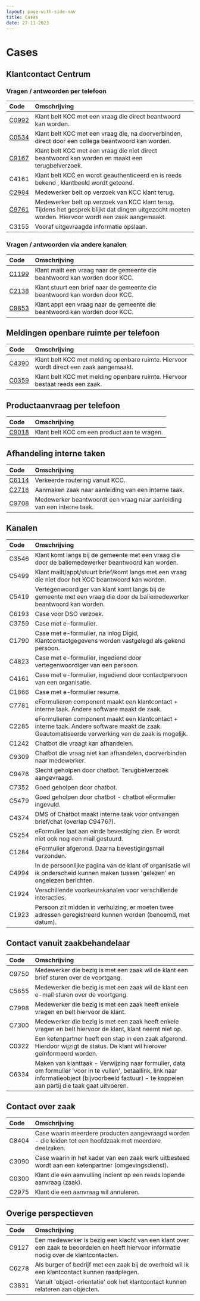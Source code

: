 ```yaml
---
layout: page-with-side-nav
title: Cases
date: 27-11-2023
---
```


# Cases

## Klantcontact Centrum

### Vragen / antwoorden per telefoon

| Code | Omschrijving | 
| :--- | :--- | 
| [C0992](./artefacten/0992.md) | Klant belt KCC met een vraag die direct beantwoord kan worden. |
| [C0534](./artefacten/0534.md) | Klant belt KCC met een vraag die, na doorverbinden, direct door een collega beantwoord kan worden. |
| [C9167](./artefacten/9167.md) | Klant belt KCC met een vraag die niet direct beantwoord kan worden en maakt een terugbelverzoek. |
| C4161 | Klant belt KCC en wordt geauthenticeerd en is reeds bekend , klantbeeld wordt getoond. |
| [C2984](./artefacten/2984.md) | Medewerker belt op verzoek van KCC klant terug. |
| [C9761](./artefacten/9761.md) | Medewerker belt op verzoek van KCC klant terug. Tijdens het gesprek blijkt dat dingen uitgezocht moeten worden. Hiervoor wordt een zaak aangemaakt. |
| C3155 | Vooraf uitgevraagde informatie opslaan. |

### Vragen / antwoorden via andere kanalen

| Code | Omschrijving | 
| :--- | :--- | 
| [C1199](./artefacten/1199.md) | Klant mailt een vraag naar de gemeente die beantwoord kan worden door KCC. |
| [C2138](./artefacten/2138.md) | Klant stuurt een brief naar de gemeente die beantwoord kan worden door KCC. |
| [C9853](./artefacten/9853.md) | Klant appt een vraag naar de gemeente die beantwoord kan worden door KCC. |

## Meldingen openbare ruimte per telefoon

| Code | Omschrijving | 
| :--- | :--- | 
| [C4390](./artefacten/4390.md) | Klant belt KCC met melding openbare ruimte. Hiervoor wordt direct een zaak aangemaakt. |
| [C0359](./artefacten/0359.md) | Klant belt KCC met melding openbare ruimte. Hiervoor bestaat reeds een zaak. |

## Productaanvraag per telefoon

| Code | Omschrijving | 
| :--- | :--- | 
| [C9018](./artefacten/9018.md) | Klant belt KCC om een product aan te vragen. |

## Afhandeling interne taken

| Code | Omschrijving | 
| :--- | :--- | 
| [C6114](./artefacten/6114.md) | Verkeerde routering vanuit KCC. |
| [C2716](./artefacten/2716.md) | Aanmaken zaak naar aanleiding van een interne taak. | 
| [C9708](./artefacten/9708.md) | Medewerker beantwoordt een vraag naar aanleiding van een interne taak. |

## Kanalen

| Code | Omschrijving | 
| :--- | :--- | 
| C3546 | Klant komt langs bij de gemeente met een vraag die door de baliemedewerker beantwoord kan worden. |
| C5499 | Klant mailt/appt/stuurt brief/komt langs met een vraag die niet door het KCC beantwoord kan worden. |
| C5419 | Vertegenwoordiger van klant komt langs bij de gemeente met een vraag die door de baliemedewerker beantwoord kan worden. |
| C6193 | Case voor DSO verzoek. |
| C3759 | Case met e-formulier. |
| C1790 | Case met e-formulier, na inlog Digid, Klantcontactgegevens worden vastgelegd als gekend persoon. |
| C4823 | Case met e-formulier, ingediend door vertegenwoordiger van een persoon. |
| C4161 | Case met e-formulier, ingediend door contactpersoon van een organisatie. |
| C1866 | Case met e-formulier resume. |
| C7781 | eFormulieren component maakt een klantcontact + interne taak. Andere software maakt de zaak. |
| C2285 |	eFormulieren component maakt een klantcontact + interne taak. Andere software maakt de zaak. Geautomatiseerde verwerking van de zaak is mogelijk. |
| C1242 |	Chatbot die vraagt kan afhandelen. |
| C9309 |	Chatbot die vraag niet kan afhandelen, doorverbinden naar medewerker. |
| C9476 |	Slecht geholpen door chatbot. Terugbelverzoek aangevraagd. |
| C7352 |	Goed geholpen door chatbot. |
| C5479 |	Goed geholpen door chatbot - chatbot eFormulier ingevuld. |
| C4374 |	DMS of Chatbot maakt interne taak voor ontvangen brief/chat (overlap C9476?). |
| C5254 |	eFormulier laat aan einde bevestiging zien. Er wordt niet ook nog een mail gestuurd. |
| C1284 |	eFormulier afgerond. Daarna bevestigingsmail verzonden. |
| C4994 |	In de persoonlijke pagina van de klant of organisatie wil ik onderscheid kunnen maken tussen 'gelezen' en ongelezen berichten. |
| C1924 |	Verschillende voorkeurskanalen voor verschillende interacties. |
| C1923 |	Persoon zit midden in verhuizing, er moeten twee adressen geregistreerd kunnen worden (benoemd, met datum). |

## Contact vanuit zaakbehandelaar	

| Code | Omschrijving | 
| :--- | :--- | 
| C9750	| Medewerker die bezig is met een zaak wil de klant een brief sturen over de voortgang. |
| C5655	| Medewerker die bezig is met een zaak wil de klant een e-mail sturen over de voortgang. |
| C7998	| Medewerker die bezig is met een zaak heeft enkele vragen en belt hiervoor de klant. |
| C7300	| Medewerker die bezig is met een zaak heeft enkele vragen en belt hiervoor de klant, klant neemt niet op. |
| C0322	| Een ketenpartner heeft een stap in een zaak afgerond. Hierdoor wijzigt de status. De klant wil hierover geïnformeerd worden. |
| C6334	| Maken van klanttaak - Verwijzing naar formulier, data om formulier 'voor in te vullen', betaallink, link naar informatieobject (bijvoorbeeld factuur) - te koppelen aan partij die taak gaat uitvoeren. |

## Contact over zaak

| Code | Omschrijving | 
| :--- | :--- | 
| C8404	| Case waarin meerdere producten aangevraagd worden - die leiden tot een hoofdzaak met meerdere deelzaken. |
| C3090	| Case waarin in het kader van een zaak werk uitbesteed wordt aan een ketenpartner (omgevingsdienst). |
| C0300	| Klant die een aanvulling indient op een reeds lopende aanvraag (zaak). |
| C2975	| Klant die een aanvraag wil annuleren. |

## Overige perspectieven

| Code | Omschrijving | 
| :--- | :--- | 
| C9127	| Een medewerker is bezig een klacht van een klant over een zaak te beoordelen en heeft hiervoor informatie nodig over de klantcontacten. |
| C6278	| Als burger of bedrijf met een zaak bij de overheid wil ik een klantcontact kunnen raadplegen. |
| C3831	| Vanuit 'object-orientatie' ook het klantcontact kunnen relateren aan objecten. |



